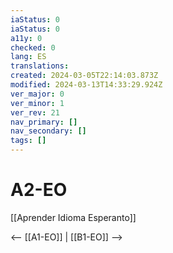 ```yaml
---
iaStatus: 0
iaStatus: 0
a11y: 0
checked: 0
lang: ES
translations: 
created: 2024-03-05T22:14:03.873Z
modified: 2024-03-13T14:33:29.924Z
ver_major: 0
ver_minor: 1
ver_rev: 21
nav_primary: []
nav_secondary: []
tags: []
---
```

# A2-EO

[[Aprender Idioma Esperanto]]

<-- [[A1-EO]] | [[B1-EO]] -->